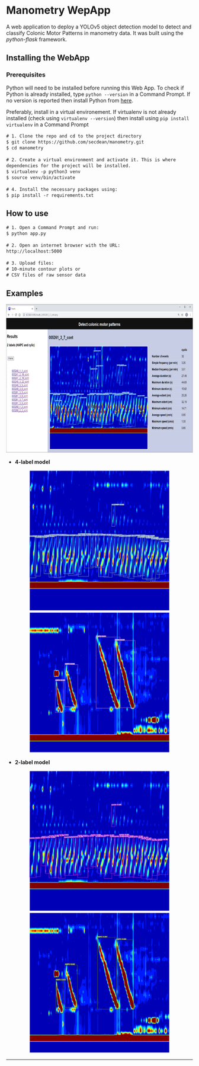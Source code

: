 # Manometry WepApp

A web application to deploy a YOLOv5 object detection model to detect and classify Colonic Motor Patterns in manometry data. It was built using the *python-flask* framework. 


## Installing the  WebApp

### Prerequisites
Python will need to be installed before running this Web App. To check if Python is already installed, type `python --version` in a Command Prompt. If no version is reported then install Python from [here](https://www.python.org/downloads/). 

Preferably, install in a virtual environement. If virtualenv is not already installed (check using `virtualenv --version`) then install using `pip install virtualenv` in a Command Prompt  


```shell
# 1. Clone the repo and cd to the project directory
$ git clone https://github.com/secdean/manometry.git
$ cd manometry

# 2. Create a virtual environment and activate it. This is where dependencies for the project will be installed. 
$ virtualenv -p python3 venv
$ source venv/bin/activate

# 4. Install the necessary packages using:
$ pip install -r requirements.txt

```


## How to use
```shell
# 1. Open a Command Prompt and run: 
$ python app.py

# 2. Open an internet browser with the URL: 
http://localhost:5000

# 3. Upload files: 
# 10-minute contour plots or 
# CSV files of raw sensor data

```

## Examples

<p align="center">
  <img src="https://github.com/secdean/manometry/blob/main/static/webapp_2.png" height="400px" width="760px" alt="">
</p>


- **4-label model**

<p align="center">
  <img src="https://github.com/secdean/manometry/blob/main/static/inference/005261_3_8_cont.png" height="380px" alt="">
  <img src="https://github.com/secdean/manometry/blob/main/static/inference/005245_3_22_cont.png" height="380px" alt="">
</p>


- **2-label model**

<p align="center">
  <img src="https://github.com/secdean/manometry/blob/main/static/inference_2/005261_3_8_cont.png" height="380px" alt="">
  <img src="https://github.com/secdean/manometry/blob/main/static/inference_2/005245_3_22_cont.png" height="380px" alt="">
</p>


------------------
